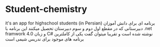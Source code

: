 # Student-chemistry
it's an app for highschool students (in Persian)
برنامه ای برای دانش آموزان دبیرستانی که در مقطع اول دوم و سوم دبیرستان تحصیل میکنند 
این برنامه با .net framwork 4.0 و زبان C# نوشته شده است و تقریبا میتوان گفت یکی از کاملترین برنامه های موجود برای ندریس شیمی است
